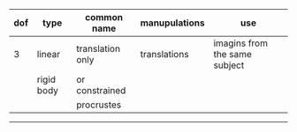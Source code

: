 dof |    type    | common name     | manupulations | use
----|------------|-----------------|---------------|-------------------------------
3   | linear     |translation only | translations  | imagins from the same subject
    | rigid body |or constrained   |               |
    |            |procrustes       |               |
-----------------------------------------------------------------------------------

